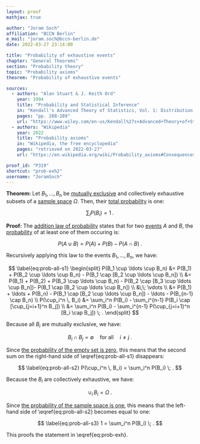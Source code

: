 ```yaml
---
layout: proof
mathjax: true

author: "Joram Soch"
affiliation: "BCCN Berlin"
e_mail: "joram.soch@bccn-berlin.de"
date: 2022-03-27 23:14:00

title: "Probability of exhaustive events"
chapter: "General Theorems"
section: "Probability theory"
topic: "Probability axioms"
theorem: "Probability of exhaustive events"

sources:
  - authors: "Alan Stuart & J. Keith Ord"
    year: 1994
    title: "Probability and Statistical Inference"
    in: "Kendall's Advanced Theory of Statistics, Vol. 1: Distribution Theory"
    pages: "pp. 288-289"
    url: "https://www.wiley.com/en-us/Kendall%27s+Advanced+Theory+of+Statistics%2C+3+Volumes%2C+Set%2C+6th+Edition-p-9780470669549"
  - authors: "Wikipedia"
    year: 2022
    title: "Probability axioms"
    in: "Wikipedia, the free encyclopedia"
    pages: "retrieved on 2022-03-27"
    url: "https://en.wikipedia.org/wiki/Probability_axioms#Consequences"

proof_id: "P319"
shortcut: "prob-exh2"
username: "JoramSoch"
---
```



**Theorem:** Let $B_1, \ldots, B_n$ be [mutually exclusive](/D/exc) and collectively exhaustive subsets of a [sample space](/D/samp-spc) $\Omega$. Then, their [total probability](/P/prob-tot) is one:

$$ \label{eq:prob-exh}
\sum_i P(B_i) = 1 \; .
$$


**Proof:** The [addition law of probability](/P/prob-add) states that for two [events](/D/reve) $A$ and $B$, the [probability](/D/prob) of at least one of them occuring is:

$$ \label{eq:prob-add}
P(A \cup B) = P(A) + P(B) - P(A \cap B) \; .
$$

Recursively applying this law to the events $B_1, \ldots, B_n$, we have:

$$ \label{eq:prob-all-s1}
\begin{split}
P(B_1 \cup \ldots \cup B_n) &= P(B_1) + P(B_2 \cup \ldots \cup B_n) - P(B_1 \cap [B_2 \cup \ldots \cup B_n]) \\
&= P(B_1) + P(B_2) + P(B_3 \cup \ldots \cup B_n) - P(B_2 \cap [B_3 \cup \ldots \cup B_n])- P(B_1 \cap [B_2 \cup \ldots \cup B_n]) \\
&\;\; \vdots \\
&= P(B_1) + \ldots + P(B_n) - P(B_1 \cap [B_2 \cup \ldots \cup B_n]) - \ldots - P(B_{n-1} \cap B_n) \\
P(\cup_i^n \, B_i) &= \sum_i^n P(B_i) - \sum_i^{n-1} P(B_i \cap [\cup_{j=i+1}^n B_j]) \\
&= \sum_i^n P(B_i) - \sum_i^{n-1} P(\cup_{j=i+1}^n [B_i \cap B_j]) \; .
\end{split}
$$

Because all $B_i$ are mutually exclusive, we have:

$$ \label{eq:B-exclusive}
B_i \cap B_j = \emptyset \quad \text{for all} \quad i \neq j \; .
$$

Since [the probability of the empty set is zero](/P/prob-emp), this means that the second sum on the right-hand side of \eqref{eq:prob-all-s1} disappears:

$$ \label{eq:prob-all-s2}
P(\cup_i^n \, B_i) = \sum_i^n P(B_i) \; .
$$

Because the $B_i$ are collectively exhaustive, we have:

$$ \label{eq:B-exhaustive}
\cup_i \, B_i = \Omega \; .
$$

Since [the probability of the sample space is one](/D/prob-ax), this means that the left-hand side of \eqref{eq:prob-all-s2} becomes equal to one:

$$ \label{eq:prob-all-s3}
1 = \sum_i^n P(B_i) \; .
$$

This proofs the statement in \eqref{eq:prob-exh}.